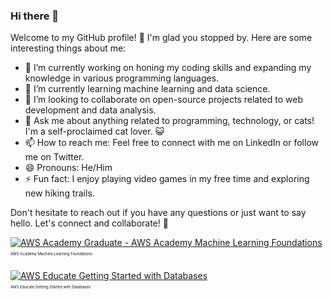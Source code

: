 ### Hi there 👋


Welcome to my GitHub profile! 👋
I'm glad you stopped by. Here are some interesting things about me:

- 🔭 I’m currently working on honing my coding skills and expanding my knowledge in various programming languages.
- 🌱 I’m currently learning machine learning and data science.
- 👯 I’m looking to collaborate on open-source projects related to web development and data analysis.
- 💬 Ask me about anything related to programming, technology, or cats! I'm a self-proclaimed cat lover. 😺
- 📫 How to reach me: Feel free to connect with me on LinkedIn or follow me on Twitter.
- 😄 Pronouns: He/Him
- ⚡ Fun fact: I enjoy playing video games in my free time and exploring new hiking trails.

Don't hesitate to reach out if you have any questions or just want to say hello. Let's connect and collaborate! 🚀

<div horizontal>
    <a href="https://www.credly.com/badges/0ffc2df5-01aa-4fab-a209-2d2d88f37316/public_url">
      <img src="https://images.credly.com/size/38x38/images/254b883a-44a3-4cec-b6f2-946a80522b39/image.png" alt="AWS Academy Graduate - AWS Academy Machine Learning Foundations" style="display: block; margin: 0 auto;">
    </a>
         <p style="font-size: 6px; font-weight: 'bold';">
              AWS Academy Machine Learning Foundations
        </p>
  <br>
    <a href="https://www.credly.com/badges/1ae9b18e-7537-4293-8bfc-8323b8c12027/public_url">
      <img src="https://images.credly.com/size/38x38/images/6f135924-7645-4bd2-ab68-3bc0b49c7e27/image.png" alt="AWS Educate Getting Started with Databases" style="display: block; margin: 0 auto;">
    </a>
         <p style="font-size: 6px; font-weight: 'bold';">
            AWS Educate Getting Started with Databases
        </p>
   
</div>
